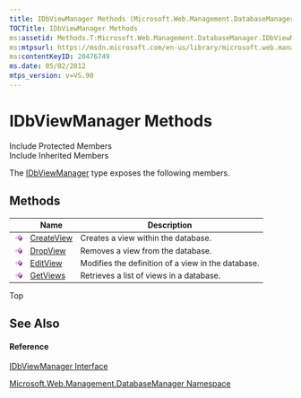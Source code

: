 ```yaml
---
title: IDbViewManager Methods (Microsoft.Web.Management.DatabaseManager)
TOCTitle: IDbViewManager Methods
ms:assetid: Methods.T:Microsoft.Web.Management.DatabaseManager.IDbViewManager
ms:mtpsurl: https://msdn.microsoft.com/en-us/library/microsoft.web.management.databasemanager.idbviewmanager_methods(v=VS.90)
ms:contentKeyID: 20476749
ms.date: 05/02/2012
mtps_version: v=VS.90
---
```


# IDbViewManager Methods

Include Protected Members  
Include Inherited Members  

The [IDbViewManager](idbviewmanager-interface-microsoft-web-management-databasemanager.md) type exposes the following members.

## Methods

||Name|Description|
|--- |--- |--- |
|![Public method](images/Dd566041.pubmethod(en-us,VS.90).gif "Public method")|[CreateView](idbviewmanager-createview-method-microsoft-web-management-databasemanager.md)|Creates a view within the database.|
|![Public method](images/Dd566041.pubmethod(en-us,VS.90).gif "Public method")|[DropView](idbviewmanager-dropview-method-microsoft-web-management-databasemanager.md)|Removes a view from the database.|
|![Public method](images/Dd566041.pubmethod(en-us,VS.90).gif "Public method")|[EditView](idbviewmanager-editview-method-microsoft-web-management-databasemanager.md)|Modifies the definition of a view in the database.|
|![Public method](images/Dd566041.pubmethod(en-us,VS.90).gif "Public method")|[GetViews](idbviewmanager-getviews-method-microsoft-web-management-databasemanager.md)|Retrieves a list of views in a database.|

Top

## See Also

#### Reference

[IDbViewManager Interface](idbviewmanager-interface-microsoft-web-management-databasemanager.md)

[Microsoft.Web.Management.DatabaseManager Namespace](microsoft-web-management-databasemanager-namespace.md)

